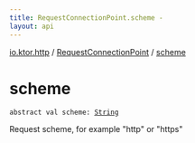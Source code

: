 ```yaml
---
title: RequestConnectionPoint.scheme - 
layout: api
---
```


<div class='api-docs-breadcrumbs'><a href="../index.html">io.ktor.http</a> / <a href="index.html">RequestConnectionPoint</a> / <a href="./scheme.html">scheme</a></div>

# scheme

<div class="signature"><code><span class="keyword">abstract</span> <span class="keyword">val </span><span class="identifier">scheme</span><span class="symbol">: </span><a href="https://kotlinlang.org/api/latest/jvm/stdlib/kotlin/-string/index.html"><span class="identifier">String</span></a></code></div>

Request scheme, for example "http" or "https"

